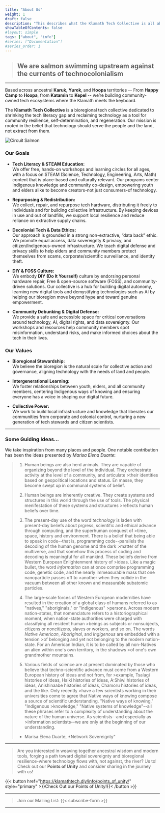 ```yaml
---
title: "About Us"
weight: 1
draft: false
description: "This describes what the Klamath Tech Collective is all about."
showTableOfContents: false
#layout: simple
tags: ["about", "info"]
#series: ["Documentation"]
#series_order: 1
---
```


> ## We are salmon swimming upstream against the currents of technocolonialism

-------
Based across ancestral **Karuk**, **Yurok**, and **Hoopa** territories -- From **Happy Camp** to **Hoopa**, from **Katamin** to **Kepel** -- we’re building community-owned tech ecosystems where the Klamath meets the keyboard. 	

The **Klamath Tech Collective** is a bioregional tech collective dedicated to shrinking the tech literacy gap and reclaiming technology as a tool for community resilience, self-determination, and regeneration. Our mission is rooted in the belief that technology should serve the people and the land, not extract from them.

![Circuit Salmon](/salmon_upscayl.png )

### Our Goals

- **Tech Literacy & STEAM Education:**  
  We offer free, hands-on workshops and learning circles for all ages, with a focus on STEAM (Science, Technology, Engineering, Arts, Math) content that is place-based and culturally relevant. Our programs center Indigenous knowledge and community co-design, empowering youth and elders alike to become creators-not just consumers-of technology.

- **Repurposing & Redistribution:**  
  We collect, repair, and repurpose tech hardware, distributing it freely to individuals and for building collective infrastructure. By keeping devices in use and out of landfills, we support local resilience and reduce reliance on extractive supply chains.

- **Decolonial Tech & Data Ethics:**  
  Our approach is grounded in a strong non-extractive, “data back” ethic. We promote equal access, data sovereignty & privacy, and citizen/Indigenous-owned infrastructure. We teach digital defense and privacy skills to help elders and community members protect themselves from scams, corporate/scientific surveillance, and identity theft.

- **DIY & FOSS Culture:**  
  We embody **DIY (Do It Yourself)** culture by endorsing personal hardware repair, Free & open-source software (FOSS), and community-driven solutions. Our collective is a hub for building digital autonomy, learning new digital tools and demystifying technologies such as AI by helping our bioregion move beyond hype and toward genuine empowerment.

- **Community Debunking & Digital Defense:**  
  We provide a safe and accessible space for critical conversations around technology, AI, digital rights, and data sovereignty. Our workshops and resources help community members spot misinformation, understand risks, and make informed choices about the tech in their lives.

### Our Values

- **Bioregional Stewardship:**  
  We believe the bioregion is the natural scale for collective action and governance, aligning technology with the needs of land and people.

- **Intergenerational Learning:**  
  We foster relationships between youth, elders, and all community members, centering Indigenous ways of knowing and ensuring everyone has a voice in shaping our digital future.

- **Collective Power:**  
  We work to build local infrastructure and knowledge that liberates our communities from corporate and colonial control, nurturing a new generation of tech stewards and citizen scientists.

---

### Some Guiding Ideas...

We take inspiration from many places and people. One notable contribution has been the ideas presented by *Marisa Elena Duarte*:

>1. Human beings are also herd animals. They are capable of organizing beyond the level of the individual. They orchestrate activity at the level of a community, and articulate >their identities based on geopolitical locations and status. En masse, they become swept up in communal systems of belief.
>
>2. Human beings are inherently creative. They create systems and structures in this world through the use of tools. The physical menifestation of these systems and structures >reflects human beliefs over time.
>
>3. The present-day use of the word *technology* is laden with present-day beliefs about prgress, scientific and ethical advance through computing, and the superhuman conquest of >time, space, history and environment. There is a belief that being able to speak in code--that is, programming code--parallels the decoding of the human genome and the dark >matter of the multiverse, and that somehow this process of coding and decoding is meaningful for all mankind. These beliefs derive from Western European Enlightenment history of >ideas. Like a magic bullet, the word *information* can at once comprise programming code, genetic code, and the nearly immeasurable mass that one nanoparticle passes off to >another when they collide in the vacuum between all other known and measurable subatomic particles. 
>
>4. The large-scale forces of Western European modernities have resulted in the creation of a global class of humans referred to as "natives," "aboriginals," or "indigenous" >persons. Across modern nation-states, that nomenclature refers to a historiographical moment, when nation-state authorities were charged with classifying all resident human >beings as subjects or nonsubjects, citizens or noncitizens, slaves or workers, and so on. The words *Native American*, *Aboriginal*, and *Ingigenous* are embedded with a tension >of belonging and yet not belonging to the modern nation-state. For an American Indian, it is to be called by all non-Natives an alien within one's own territory, in the shadows >of one's own grandmother mountains.
>
>5. Various fields of science are at present dominated by those who believe that techno-scientific advance must come from a Western European history of ideas and not from, for >example, Tsalagi histories of ideas, Haiki histories of ideas, A:Shiwi histories of ideas, Anishinaabe histories of ideas, Chamoru histories of ideas, and the like. Only recently >have a few scientists working in their universities come to agree that Native ways of knowing compose a source of scientific understanding. "Native ways of knowing," "Indigenous >knowledge," "Native systems of knowledge"--all these phrases refer to a complexity of understanding about the nature of the human universe. As scientists--and especially as >information scientists--we are only at the beginning of our understanding.
>
>- Marisa Elena Duarte, *Network Sovereignty"

---

>Are you interested in weaving together ancestral wisdom and modern tools, forging a path toward digital sovereignty and bioregional resilience-where technology flows with, not against, the river? Us to! Check out our **Points of Unity** and consider sharing in the journey with us!

{{< button href="https://klamathtech.diy/info/points_of_unity/" style="primary" >}}Check Out our Points of Unity!{{< /button >}}

---

>Join our Mailing List:
{{< subscribe-form >}}

---